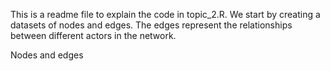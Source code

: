 This is a readme file to explain the code in topic_2.R.
We start by creating a datasets of nodes and edges. 
The edges represent the relationships between different actors in the network.

Nodes and edges
